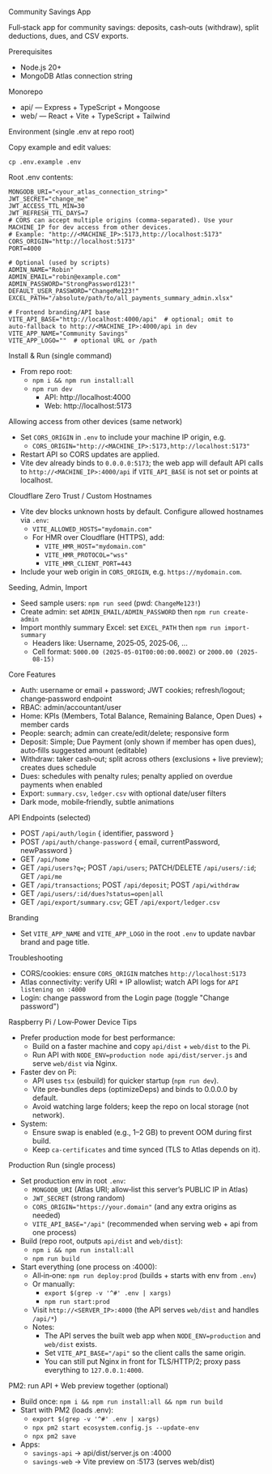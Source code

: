 Community Savings App

Full‑stack app for community savings: deposits, cash‑outs (withdraw), split deductions, dues, and CSV exports.

Prerequisites
- Node.js 20+
- MongoDB Atlas connection string

Monorepo
- api/ — Express + TypeScript + Mongoose
- web/ — React + Vite + TypeScript + Tailwind

Environment (single .env at repo root)

Copy example and edit values:

```
cp .env.example .env
```

Root .env contents:

```env
MONGODB_URI="<your_atlas_connection_string>"
JWT_SECRET="change_me"
JWT_ACCESS_TTL_MIN=30
JWT_REFRESH_TTL_DAYS=7
# CORS can accept multiple origins (comma‑separated). Use your MACHINE_IP for dev access from other devices.
# Example: "http://<MACHINE_IP>:5173,http://localhost:5173"
CORS_ORIGIN="http://localhost:5173"
PORT=4000

# Optional (used by scripts)
ADMIN_NAME="Robin"
ADMIN_EMAIL="robin@example.com"
ADMIN_PASSWORD="StrongPassword123!"
DEFAULT_USER_PASSWORD="ChangeMe123!"
EXCEL_PATH="/absolute/path/to/all_payments_summary_admin.xlsx"

# Frontend branding/API base
VITE_API_BASE="http://localhost:4000/api"  # optional; omit to auto‑fallback to http://<MACHINE_IP>:4000/api in dev
VITE_APP_NAME="Community Savings"
VITE_APP_LOGO=""  # optional URL or /path
```

Install & Run (single command)
- From repo root:
  - `npm i && npm run install:all`
  - `npm run dev`
    - API: http://localhost:4000
    - Web: http://localhost:5173

Allowing access from other devices (same network)
- Set `CORS_ORIGIN` in `.env` to include your machine IP origin, e.g.
  - `CORS_ORIGIN="http://<MACHINE_IP>:5173,http://localhost:5173"`
- Restart API so CORS updates are applied.
- Vite dev already binds to `0.0.0.0:5173`; the web app will default API calls to `http://<MACHINE_IP>:4000/api` if `VITE_API_BASE` is not set or points at localhost.

Cloudflare Zero Trust / Custom Hostnames
- Vite dev blocks unknown hosts by default. Configure allowed hostnames via `.env`:
  - `VITE_ALLOWED_HOSTS="mydomain.com"`
  - For HMR over Cloudflare (HTTPS), add:
    - `VITE_HMR_HOST="mydomain.com"`
    - `VITE_HMR_PROTOCOL="wss"`
    - `VITE_HMR_CLIENT_PORT=443`
- Include your web origin in `CORS_ORIGIN`, e.g. `https://mydomain.com`.

Seeding, Admin, Import
- Seed sample users: `npm run seed` (pwd: `ChangeMe123!`)
- Create admin: set `ADMIN_EMAIL/ADMIN_PASSWORD` then `npm run create-admin`
- Import monthly summary Excel: set `EXCEL_PATH` then `npm run import-summary`
  - Headers like: Username, 2025‑05, 2025‑06, …
  - Cell format: `5000.00 (2025-05-01T00:00:00.000Z)` or `2000.00 (2025-08-15)`

Core Features
- Auth: username or email + password; JWT cookies; refresh/logout; change‑password endpoint
- RBAC: admin/accountant/user
- Home: KPIs (Members, Total Balance, Remaining Balance, Open Dues) + member cards
- People: search; admin can create/edit/delete; responsive form
- Deposit: Simple; Due Payment (only shown if member has open dues), auto‑fills suggested amount (editable)
- Withdraw: taker cash‑out; split across others (exclusions + live preview); creates dues schedule
- Dues: schedules with penalty rules; penalty applied on overdue payments when enabled
- Export: `summary.csv`, `ledger.csv` with optional date/user filters
- Dark mode, mobile‑friendly, subtle animations

API Endpoints (selected)
- POST `/api/auth/login` { identifier, password }
- POST `/api/auth/change-password` { email, currentPassword, newPassword }
- GET `/api/home`
- GET `/api/users?q=`; POST `/api/users`; PATCH/DELETE `/api/users/:id`; GET `/api/me`
- GET `/api/transactions`; POST `/api/deposit`; POST `/api/withdraw`
- GET `/api/users/:id/dues?status=open|all`
- GET `/api/export/summary.csv`; GET `/api/export/ledger.csv`

Branding
- Set `VITE_APP_NAME` and `VITE_APP_LOGO` in the root `.env` to update navbar brand and page title.

Troubleshooting
- CORS/cookies: ensure `CORS_ORIGIN` matches `http://localhost:5173`
- Atlas connectivity: verify URI + IP allowlist; watch API logs for `API listening on :4000`
- Login: change password from the Login page (toggle "Change password")

Raspberry Pi / Low‑Power Device Tips
- Prefer production mode for best performance:
  - Build on a faster machine and copy `api/dist` + `web/dist` to the Pi.
  - Run API with `NODE_ENV=production node api/dist/server.js` and serve `web/dist` via Nginx.
- Faster dev on Pi:
  - API uses `tsx` (esbuild) for quicker startup (`npm run dev`).
  - Vite pre‑bundles deps (optimizeDeps) and binds to 0.0.0.0 by default.
  - Avoid watching large folders; keep the repo on local storage (not network).
- System:
  - Ensure swap is enabled (e.g., 1–2 GB) to prevent OOM during first build.
  - Keep `ca-certificates` and time synced (TLS to Atlas depends on it).

Production Run (single process)
- Set production env in root `.env`:
  - `MONGODB_URI` (Atlas URI; allow‑list this server’s PUBLIC IP in Atlas)
  - `JWT_SECRET` (strong random)
  - `CORS_ORIGIN="https://your.domain"` (and any extra origins as needed)
  - `VITE_API_BASE="/api"` (recommended when serving web + api from one process)
- Build (repo root, outputs `api/dist` and `web/dist`):
  - `npm i && npm run install:all`
  - `npm run build`
- Start everything (one process on :4000):
  - All‑in‑one: `npm run deploy:prod` (builds + starts with env from `.env`)
  - Or manually:
    - `export $(grep -v '^#' .env | xargs)`
    - `npm run start:prod`
  - Visit `http://<SERVER_IP>:4000` (the API serves `web/dist` and handles `/api/*`)
  - Notes:
    - The API serves the built web app when `NODE_ENV=production` and `web/dist` exists.
    - Set `VITE_API_BASE="/api"` so the client calls the same origin.
    - You can still put Nginx in front for TLS/HTTP/2; proxy pass everything to `127.0.0.1:4000`.

PM2: run API + Web preview together (optional)
- Build once: `npm i && npm run install:all && npm run build`
- Start with PM2 (loads .env):
  - `export $(grep -v '^#' .env | xargs)`
  - `npx pm2 start ecosystem.config.js --update-env`
  - `npx pm2 save`
- Apps:
  - `savings-api` → api/dist/server.js on :4000
  - `savings-web` → Vite preview on :5173 (serves web/dist)
